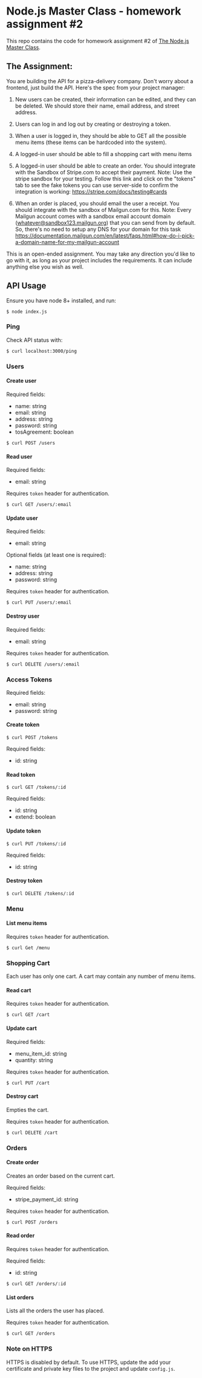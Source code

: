 # Node.js Master Class - homework assignment #2

This repo contains the code for homework assignment #2 of [The Node.js Master Class](https://pirple.thinkific.com/courses/the-nodejs-master-class).

## The Assignment:

You are building the API for a pizza-delivery company. Don't worry about a frontend, just build the API. Here's the spec from your project manager: 

1. New users can be created, their information can be edited, and they can be deleted. We should store their name, email address, and street address.

2. Users can log in and log out by creating or destroying a token.

3. When a user is logged in, they should be able to GET all the possible menu items (these items can be hardcoded into the system). 

4. A logged-in user should be able to fill a shopping cart with menu items

5. A logged-in user should be able to create an order. You should integrate with the Sandbox of Stripe.com to accept their payment. Note: Use the stripe sandbox for your testing. Follow this link and click on the "tokens" tab to see the fake tokens you can use server-side to confirm the integration is working: https://stripe.com/docs/testing#cards

6. When an order is placed, you should email the user a receipt. You should integrate with the sandbox of Mailgun.com for this. Note: Every Mailgun account comes with a sandbox email account domain (whatever@sandbox123.mailgun.org) that you can send from by default. So, there's no need to setup any DNS for your domain for this task https://documentation.mailgun.com/en/latest/faqs.html#how-do-i-pick-a-domain-name-for-my-mailgun-account

This is an open-ended assignment. You may take any direction you'd like to go with it, as long as your project includes the requirements. It can include anything else you wish as well. 


## API Usage

Ensure you have node 8+ installed, and run: 

```
$ node index.js
```

### Ping
Check API status with:

```
$ curl localhost:3000/ping
```


### Users

#### Create user
Required fields: 
- name: string
- email: string
- address: string
- password: string
- tosAgreement: boolean

```
$ curl POST /users
```

#### Read user 
Required fields: 
- email: string

Requires `token` header for authentication. 

```
$ curl GET /users/:email
```

#### Update user
Required fields: 
- email: string

Optional fields (at least one is required):
- name: string
- address: string
- password: string

Requires `token` header for authentication.

```
$ curl PUT /users/:email
```

#### Destroy user
Required fields: 
- email: string

Requires `token` header for authentication.

```
$ curl DELETE /users/:email
```


### Access Tokens

Required fields: 
- email: string
- password: string

#### Create token
```
$ curl POST /tokens
```

Required fields: 
- id: string

#### Read token 
```
$ curl GET /tokens/:id
```

Required fields: 
- id: string
- extend: boolean

#### Update token
```
$ curl PUT /tokens/:id
```

Required fields: 
- id: string

#### Destroy token
```
$ curl DELETE /tokens/:id
```


### Menu

#### List menu items

Requires `token` header for authentication.

```
$ curl Get /menu
```


### Shopping Cart
Each user has only one cart. A cart may contain any number of menu items.

#### Read cart 

Requires `token` header for authentication.

```
$ curl GET /cart
```

#### Update cart

Required fields: 
- menu_item_id: string
- quantity: string

Requires `token` header for authentication.

```
$ curl PUT /cart
```

#### Destroy cart

Empties the cart.

Requires `token` header for authentication.

```
$ curl DELETE /cart
```


### Orders

#### Create order
Creates an order based on the current cart.

Required fields: 
- stripe_payment_id: string

Requires `token` header for authentication.

```
$ curl POST /orders
```

#### Read order 

Requires `token` header for authentication.

Required fields: 
- id: string

```
$ curl GET /orders/:id
```

#### List orders 

Lists all the orders the user has placed.

Requires `token` header for authentication.

```
$ curl GET /orders
```


### Note on HTTPS

HTTPS is disabled by default.
To use HTTPS, update the add your certificate and private key files to the project and update `config.js`.

